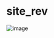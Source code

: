# site_rev
![image](https://github.com/Raiady/site_rev/assets/83443899/8ea7b317-0ada-4bfa-89e9-e90b752c0ebc)

